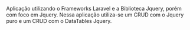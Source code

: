 
Aplicação utilizando o Frameworks Laravel e a Biblioteca Jquery, porém com foco em Jquery. Nessa aplicação utiliza-se um CRUD com o Jquery puro e um CRUD com o DataTables Jquery.
